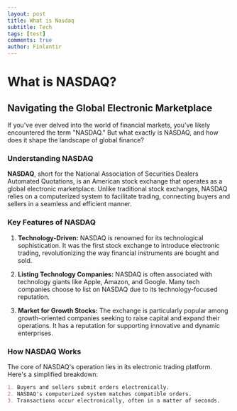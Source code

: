 ```yaml
---
layout: post
title: What is Nasdaq
subtitle: Tech
tags: [test]
comments: true
author: Finlantir
---
```


# What is NASDAQ?

## Navigating the Global Electronic Marketplace

If you've ever delved into the world of financial markets, you've likely encountered the term "NASDAQ." But what exactly is NASDAQ, and how does it shape the landscape of global finance?

### Understanding NASDAQ

**NASDAQ**, short for the National Association of Securities Dealers Automated Quotations, is an American stock exchange that operates as a global electronic marketplace. Unlike traditional stock exchanges, NASDAQ relies on a computerized system to facilitate trading, connecting buyers and sellers in a seamless and efficient manner.

### Key Features of NASDAQ

1. **Technology-Driven:** NASDAQ is renowned for its technological sophistication. It was the first stock exchange to introduce electronic trading, revolutionizing the way financial instruments are bought and sold.

2. **Listing Technology Companies:** NASDAQ is often associated with technology giants like Apple, Amazon, and Google. Many tech companies choose to list on NASDAQ due to its technology-focused reputation.

3. **Market for Growth Stocks:** The exchange is particularly popular among growth-oriented companies seeking to raise capital and expand their operations. It has a reputation for supporting innovative and dynamic enterprises.

### How NASDAQ Works

The core of NASDAQ's operation lies in its electronic trading platform. Here's a simplified breakdown:

```markdown
1. Buyers and sellers submit orders electronically.
2. NASDAQ's computerized system matches compatible orders.
3. Transactions occur electronically, often in a matter of seconds.